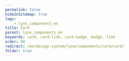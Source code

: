 ```yaml
---
permalink: false
hideInSitemap: true
tags: 
    - lyne_components_en
title: Card
parent: lyne_components_en
keywords: card, card-link, card-badge, badge, link
order: 60
redirect: /en/design-system/lyne/components/card/card/
folder: true
---
```

